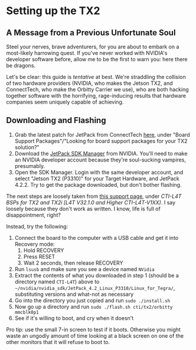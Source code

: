 # Setting up the TX2

## A Message from a Previous Unfortunate Soul

Steel your nerves, brave adventurers, for you are about to embark on a most-likely harrowing quest. If you've never worked with NVIDIA's developer software before, allow me to be the first to warn you: here there be dragons.

Let's be clear: this guide is *tentative* at best. We're straddling the collision of two hardware providers (NVIDIA, who makes the Jetson TX2, and ConnectTech, who make the Orbitty Carrier we use), who are both hacking together software with the horrifying, rage-inducing results that hardware companies seem uniquely capable of achieving.

## Downloading and Flashing

1. Grab the latest patch for JetPack from ConnectTech [here](http://connecttech.com/support/resource-center/nvidia-jetson-tx2-tx1-product-support/), under "Board Support Packages"/"Looking for board support packages for your TX2 solution?"
1. Download the [JetPack SDK Manager](https://developer.nvidia.com/embedded/jetpack) from NVIDIA. You'll need to make an NVIDIA developer account because they're soul-sucking vampires, presumably.
1. Open the SDK Manager. Login with the same developer account, and select "Jetson TX2 (P3310)" for your Target Hardware, and JetPack 4.2.2. Try to get the package downloaded, but don't bother flashing.

The next steps are loosely taken from [this support page](http://connecttech.com/resource-center/cti-l4t-nvidia-jetson-board-support-package-release-notes/), under *CTI-L4T BSPs for TX2 and TX2i [L4T V32.1.0 and Higher CTI-L4T-V1XX)*. I say loosely because they don't work as written. I know, life is full of disappointment, right?

Instead, try the following:

1. Connect the board to the computer with a USB cable and get it into Recovery mode:
    1. Hold RECOVERY
    1. Press RESET
    1. Wait 2 seconds, then release RECOVERY
1. Run `lsusb` and make sure you see a device named `NVidia`
1. Extract the contents of what you downloaded in step 1 (should be a directory named `CTI-L4T`) above to `~/nvidia/nvidia_sdk/JetPack_4.2_Linux_P3310/Linux_for_Tegra/`, substituting versions and what-not as necessary
1. Go into the directory you just copied and run `sudo ./install.sh`
1. Now go up a directory and run `sudo ./flash.sh cti/tx2/orbitty mmcblk0p1`
1. See if it's willing to boot, and cry when it doesn't

Pro tip: use the small 7-in screen to test if it boots. Otherwise you might waste an ungodly amount of time looking at a black screen on one of the other monitors that it will refuse to boot to.